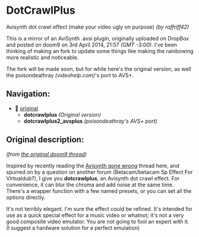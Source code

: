 # DotCrawlPlus
Avisynth dot crawl effect (make your video ugly on purpose)
*(by raffriff42)*

This is a mirror of an AviSynth .avsi plugin, originally uploaded on DropBox and posted on doom9 on 3rd April 2014, 21:57 *(GMT -3:00)*.
I've been thinking of making an fork to update some things like making the rainbowing more realistic and noticeable.

The fork will be made soon, but for while here's the original version, as well the poisondeathray *(videohelp.com)*'s port to AVS+.

## Navigation:

- :file_folder: [original](https://github.com/rgm89git/dotcrawlplus/tree/main/original)
    - **dotcrawlplus** *(Original version)*
    - **dotcrawlplus2_avsplus** *(poisondeathray's AVS+ port)*

## Original description:
*(from [the original doom9 thread](https://forum.doom9.org/showthread.php?t=170433))*

Inspired by recently reading the [Avisynth gone wrong](http://forum.doom9.org/showthread.php?t=144861) thread here, and spurred on by a question on another forum (Betacam/betacam Sp Effect For Virtualdub?), I give you **dotcrawlplus**, an Avisynth dot crawl effect. For convenience, it can blur the chroma and add noise at the same time. There's a wrapper function with a few named presets, or you can set all the options directly.

It's not terribly elegant. I'm sure the effect could be refined. It's intended for use as a quick special effect for a music video or whatnot; it's not a very good composite video emulator. You are not going to fool an expert with it. (I suggest a hardware solution for a perfect emulation)
